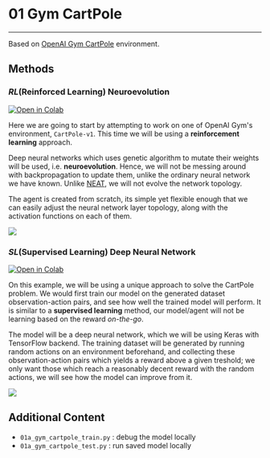 # 01 Gym CartPole

---

Based on [OpenAI Gym CartPole](https://gym.openai.com/envs/CartPole-v1/) environment.


## Methods

### *RL*(Reinforced Learning) Neuroevolution

[![Open in Colab](https://colab.research.google.com/assets/colab-badge.svg)](https://colab.research.google.com/github/daystram/ml-playground/blob/master/01_gym_cartpole/01a_gym_cartpole_neuroevolution.ipynb)

Here we are going to start by attempting to work on one of OpenAI Gym's environment, `CartPole-v1`. This time we will be using a **reinforcement learning** approach.

Deep neural networks which uses genetic algorithm to mutate their weights will be used, i.e. **neuroevolution**. Hence, we will not be messing around with backpropagation to update them, unlike the ordinary neural network we have known. Unlike [NEAT](https://en.wikipedia.org/wiki/Neuroevolution_of_augmenting_topologies), we will not evolve the network topology.

The agent is created from scratch, its simple yet flexible enough that we can easily adjust the neural network layer topology, along with the activation functions on each of them.

![](01a_demo.gif)


### *SL*(Supervised Learning) Deep Neural Network

[![Open in Colab](https://colab.research.google.com/assets/colab-badge.svg)](https://colab.research.google.com/github/daystram/ml-playground/blob/master/01_gym_cartpole/01b_gym_cartpole_dnn.ipynb)

On this example, we will be using a unique approach to solve the CartPole problem. We would first train our model on the generated dataset observation-action pairs, and see how well the trained model will perform. It is similar to a **supervised learning** method, our model/agent will not be learning based on the reward *on-the-go*.

The model will be a deep neural network, which we will be using Keras with TensorFlow backend. The training dataset will be generated by running random actions on an environment beforehand, and collecting these observation-action pairs which yields a reward above a given treshold; we only want those which reach a reasonably decent reward with the random actions, we will see how the model can improve from it.

![](01b_demo.gif)


## Additional Content

- `01a_gym_cartpole_train.py` : debug the model locally
- `01a_gym_cartpole_test.py` : run saved model locally
